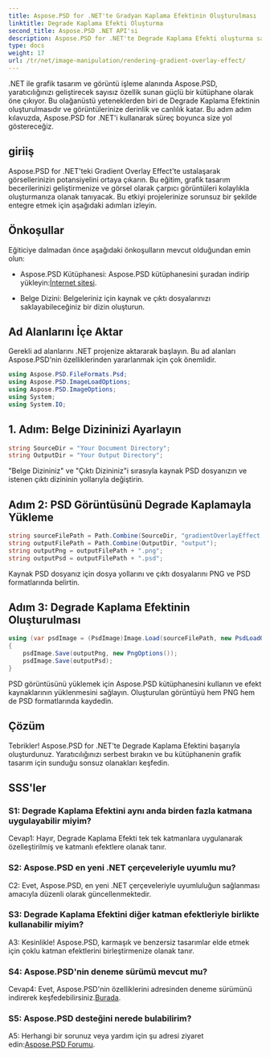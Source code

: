 ```yaml
---
title: Aspose.PSD for .NET'te Gradyan Kaplama Efektinin Oluşturulması
linktitle: Degrade Kaplama Efekti Oluşturma
second_title: Aspose.PSD .NET API'si
description: Aspose.PSD for .NET'te Degrade Kaplama Efekti oluşturma sanatında ustalaşın. Bu adım adım eğitimle grafik tasarım becerilerinizi geliştirin.
type: docs
weight: 17
url: /tr/net/image-manipulation/rendering-gradient-overlay-effect/
---
```

.NET ile grafik tasarım ve görüntü işleme alanında Aspose.PSD, yaratıcılığınızı geliştirecek sayısız özellik sunan güçlü bir kütüphane olarak öne çıkıyor. Bu olağanüstü yeteneklerden biri de Degrade Kaplama Efektinin oluşturulmasıdır ve görüntülerinize derinlik ve canlılık katar. Bu adım adım kılavuzda, Aspose.PSD for .NET'i kullanarak süreç boyunca size yol göstereceğiz.

## giriiş

Aspose.PSD for .NET'teki Gradient Overlay Effect'te ustalaşarak görsellerinizin potansiyelini ortaya çıkarın. Bu eğitim, grafik tasarım becerilerinizi geliştirmenize ve görsel olarak çarpıcı görüntüleri kolaylıkla oluşturmanıza olanak tanıyacak. Bu etkiyi projelerinize sorunsuz bir şekilde entegre etmek için aşağıdaki adımları izleyin.

## Önkoşullar

Eğiticiye dalmadan önce aşağıdaki önkoşulların mevcut olduğundan emin olun:

- Aspose.PSD Kütüphanesi: Aspose.PSD kütüphanesini şuradan indirip yükleyin:[İnternet sitesi](https://releases.aspose.com/psd/net/).

- Belge Dizini: Belgeleriniz için kaynak ve çıktı dosyalarınızı saklayabileceğiniz bir dizin oluşturun.

## Ad Alanlarını İçe Aktar

Gerekli ad alanlarını .NET projenize aktararak başlayın. Bu ad alanları Aspose.PSD'nin özelliklerinden yararlanmak için çok önemlidir.

```csharp
using Aspose.PSD.FileFormats.Psd;
using Aspose.PSD.ImageLoadOptions;
using Aspose.PSD.ImageOptions;
using System;
using System.IO;
```

## 1. Adım: Belge Dizininizi Ayarlayın

```csharp
string SourceDir = "Your Document Directory";
string OutputDir = "Your Output Directory";
```

"Belge Dizininiz" ve "Çıktı Dizininiz"i sırasıyla kaynak PSD dosyanızın ve istenen çıktı dizininin yollarıyla değiştirin.

## Adım 2: PSD Görüntüsünü Degrade Kaplamayla Yükleme

```csharp
string sourceFilePath = Path.Combine(SourceDir, "gradientOverlayEffect.psd");
string outputFilePath = Path.Combine(OutputDir, "output");
string outputPng = outputFilePath + ".png";
string outputPsd = outputFilePath + ".psd";
```

Kaynak PSD dosyanız için dosya yollarını ve çıktı dosyalarını PNG ve PSD formatlarında belirtin.

## Adım 3: Degrade Kaplama Efektinin Oluşturulması

```csharp
using (var psdImage = (PsdImage)Image.Load(sourceFilePath, new PsdLoadOptions() { LoadEffectsResource = true }))
{
    psdImage.Save(outputPng, new PngOptions());
    psdImage.Save(outputPsd);
}
```

PSD görüntüsünü yüklemek için Aspose.PSD kütüphanesini kullanın ve efekt kaynaklarının yüklenmesini sağlayın. Oluşturulan görüntüyü hem PNG hem de PSD formatlarında kaydedin.

## Çözüm

Tebrikler! Aspose.PSD for .NET'te Degrade Kaplama Efektini başarıyla oluşturdunuz. Yaratıcılığınızı serbest bırakın ve bu kütüphanenin grafik tasarım için sunduğu sonsuz olanakları keşfedin.

## SSS'ler

### S1: Degrade Kaplama Efektini aynı anda birden fazla katmana uygulayabilir miyim?

Cevap1: Hayır, Degrade Kaplama Efekti tek tek katmanlara uygulanarak özelleştirilmiş ve katmanlı efektlere olanak tanır.

### S2: Aspose.PSD en yeni .NET çerçeveleriyle uyumlu mu?

C2: Evet, Aspose.PSD, en yeni .NET çerçeveleriyle uyumluluğun sağlanması amacıyla düzenli olarak güncellenmektedir.

### S3: Degrade Kaplama Efektini diğer katman efektleriyle birlikte kullanabilir miyim?

A3: Kesinlikle! Aspose.PSD, karmaşık ve benzersiz tasarımlar elde etmek için çoklu katman efektlerini birleştirmenize olanak tanır.

### S4: Aspose.PSD'nin deneme sürümü mevcut mu?

 Cevap4: Evet, Aspose.PSD'nin özelliklerini adresinden deneme sürümünü indirerek keşfedebilirsiniz.[Burada](https://releases.aspose.com/).

### S5: Aspose.PSD desteğini nerede bulabilirim?

 A5: Herhangi bir sorunuz veya yardım için şu adresi ziyaret edin:[Aspose.PSD Forumu](https://forum.aspose.com/c/psd/34).